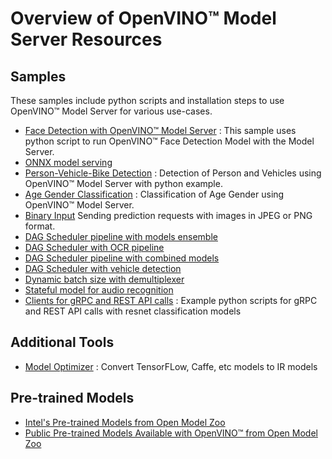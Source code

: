 # Overview of OpenVINO&trade; Model Server Resources


## Samples

These samples include python scripts and installation steps to use OpenVINO&trade; Model Server for various use-cases. 

- [Face Detection with OpenVINO&trade; Model Server](./face_detection_script_example.md#example-of-face-detection-with-openvino-model-server) : This sample uses python script to run OpenVINO&trade; Face Detection Model with the Model Server.
- [ONNX model serving](ovms_onnx_example.md)
- [Person-Vehicle-Bike Detection](./face_detection_script_example.md#running-person-vehicle-detection-with-example-script) : Detection of Person and Vehicles using OpenVINO&trade; Model Server with python example.
- [Age Gender Classification](./age_gender_guide.md) : Classification of Age Gender using OpenVINO&trade; Model Server.
- [Binary Input](./binary_input.md) Sending prediction requests with images in JPEG or PNG format.
- [DAG Scheduler pipeline with models ensemble](ensemble_scheduler.md)
- [DAG Scheduler with OCR pipeline](east_ocr.md)
- [DAG Scheduler pipeline with combined models](combined_model_dag.md)
- [DAG Scheduler with vehicle detection](vehicles_analysis_dag.md)
- [Dynamic batch size with demultiplexer](dynamic_batch_size.md)
- [Stateful model for audio recognition](stateful_models.md)     
- [Clients for gRPC and REST API calls](https://github.com/openvinotoolkit/model_server/tree/main/example_client) : Example python scripts for gRPC and REST API calls with resnet classification models

## Additional Tools

- [Model Optimizer](https://docs.openvinotoolkit.org/latest/openvino_docs_MO_DG_prepare_model_convert_model_Converting_Model.html) : Convert TensorFLow, Caffe, etc models to IR models

## Pre-trained Models

- [Intel's Pre-trained Models from Open Model Zoo](https://docs.openvinotoolkit.org/latest/omz_models_intel_index.html)
- [Public Pre-trained Models Available with OpenVINO&trade; from Open Model Zoo](https://docs.openvinotoolkit.org/latest/omz_models_public_index.html)